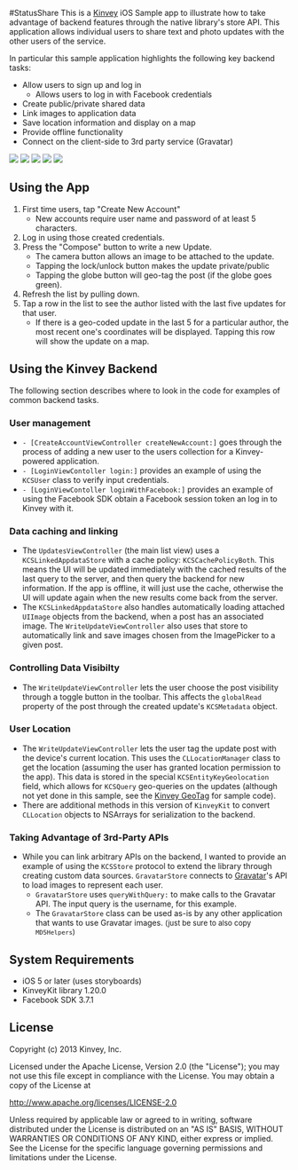 #StatusShare
This is a [Kinvey](http://www.kinvey.com) iOS Sample app to illustrate how to take advantage of backend features through the native library's store API. This application allows individual users to share text and photo updates with the other users of the service. 

In particular this sample application highlights the following key backend tasks:
* Allow users to sign up and log in
    * Allows users to log in with Facebook credentials
* Create public/private shared data
* Link images to application data
* Save location information and display on a map
* Provide offline functionality
* Connect on the client-side to 3rd party service (Gravatar)


![](https://github.com/KinveyApps/StatusShare-iOS/raw/master/assets/kinvey_gram_in_phone.png)
![](https://github.com/KinveyApps/StatusShare-iOS/raw/master/assets/StatusShare_ss1.png)
![](https://github.com/KinveyApps/StatusShare-iOS/raw/master/assets/StatusShare_ss3.png)
![](https://github.com/KinveyApps/StatusShare-iOS/raw/master/assets/StatusShare_ss2.png)
![](https://github.com/KinveyApps/StatusShare-iOS/raw/master/assets/StatusShare_ss4.png)

## Using the App
1. First time users, tap "Create New Account"
   * New accounts require user name and password of at least 5 characters.
2. Log in using those created credentials.
3. Press the "Compose" button to write a new Update.
   * The camera button allows an image to be attached to the update.
   * Tapping the lock/unlock button makes the update private/public
   * Tapping the globe button will geo-tag the post (if the globe goes green).
4. Refresh the list by pulling down.
5. Tap a row in the list to see the author listed with the last five updates for that user.
   * If there is a geo-coded update in the last 5 for a particular author, the most recent one's coordinates will be displayed. Tapping this row will show the update on a map.

## Using the Kinvey Backend
The following section describes where to look in the code for examples of common backend tasks.

### User management
* `- [CreateAccountViewController createNewAccount:]` goes through the process of adding a new user to the users collection for a Kinvey-powered application. 
* `- [LoginViewContoller login:]` provides an example of using the `KCSUser` class to verify input credentials.
* `- [LoginViewContoller loginWithFacebook:]` provides an example of using the Facebook SDK obtain a Facebook session token an log in to Kinvey with it.


### Data caching and linking
* The `UpdatesViewController` (the main list view) uses a `KCSLinkedAppdataStore` with a cache policy: `KCSCachePolicyBoth`. This means the UI will be updated immediately with the cached results of the last query to the server, and then query the backend for new information. If the app is offline, it will just use the cache, otherwise the UI will update again when the new results come back from the server.
* The `KCSLinkedAppdataStore` also handles automatically loading attached `UIImage` objects from the backend, when a post has an associated image. The 	`WriteUpdateViewController` also uses that store to automatically link and save images chosen from the ImagePicker to a given post.

### Controlling Data Visibilty
* The `WriteUpdateViewController` lets the user choose the post visibility through a toggle button in the toolbar. This affects the `globalRead` property of the post through the created update's `KCSMetadata` object. 

### User Location
* The `WriteUpdateViewController` lets the user tag the update post with the device's current location. This uses the `CLLocationManager` class to get the location (assuming the user has granted location permission to the app). This data is stored in the special `KCSEntityKeyGeolocation` field, which allows for `KCSQuery` geo-queries on the updates (although not yet done in this sample, see the [Kinvey GeoTag](https://github.com/Kinvey/KinveyGeoTag) for sample code).
* There are additional methods in this version of `KinveyKit` to convert `CLLocation` objects to NSArrays for serialization to the backend. 

### Taking Advantage of 3rd-Party APIs
* While you can link arbitrary APIs on the backend, I wanted to provide an example of using the `KCSStore` protocol to extend the library through creating custom data sources. `GravatarStore` connects to [Gravatar](http://en.gravatar.com/site/implement/)'s API to load images to represent each user.
    * `GravatarStore` uses `queryWithQuery:` to make calls to the Gravatar API. The input query is the username, for this example. 
    * The `GravatarStore` class can be used as-is by any other application that wants to use Gravatar images. <font size=-1>(just be sure to also copy `MD5Helpers`)</font>
    

## System Requirements
* iOS 5 or later (uses storyboards)
* KinveyKit library 1.20.0
* Facebook SDK 3.7.1

## License

Copyright (c) 2013 Kinvey, Inc.

Licensed under the Apache License, Version 2.0 (the "License");
you may not use this file except in compliance with the License.
You may obtain a copy of the License at

http://www.apache.org/licenses/LICENSE-2.0

Unless required by applicable law or agreed to in writing, software
distributed under the License is distributed on an "AS IS" BASIS,
WITHOUT WARRANTIES OR CONDITIONS OF ANY KIND, either express or implied.
See the License for the specific language governing permissions and
limitations under the License.


